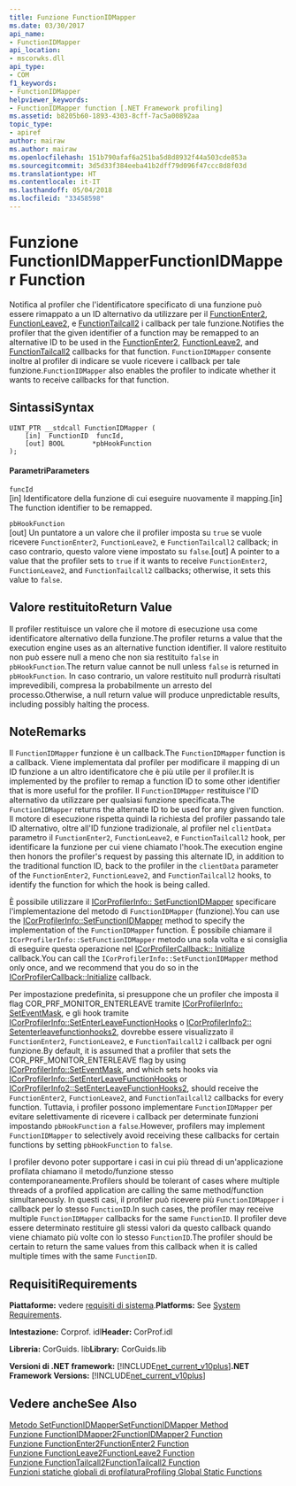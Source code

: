 ```yaml
---
title: Funzione FunctionIDMapper
ms.date: 03/30/2017
api_name:
- FunctionIDMapper
api_location:
- mscorwks.dll
api_type:
- COM
f1_keywords:
- FunctionIDMapper
helpviewer_keywords:
- FunctionIDMapper function [.NET Framework profiling]
ms.assetid: b8205b60-1893-4303-8cff-7ac5a00892aa
topic_type:
- apiref
author: mairaw
ms.author: mairaw
ms.openlocfilehash: 151b790afaf6a251ba5d8d8932f44a503cde853a
ms.sourcegitcommit: 3d5d33f384eeba41b2dff79d096f47ccc8d8f03d
ms.translationtype: HT
ms.contentlocale: it-IT
ms.lasthandoff: 05/04/2018
ms.locfileid: "33458598"
---
```

# <a name="functionidmapper-function"></a><span data-ttu-id="5d3b5-102">Funzione FunctionIDMapper</span><span class="sxs-lookup"><span data-stu-id="5d3b5-102">FunctionIDMapper Function</span></span>
<span data-ttu-id="5d3b5-103">Notifica al profiler che l'identificatore specificato di una funzione può essere rimappato a un ID alternativo da utilizzare per il [FunctionEnter2](../../../../docs/framework/unmanaged-api/profiling/functionenter2-function.md), [FunctionLeave2](../../../../docs/framework/unmanaged-api/profiling/functionleave2-function.md), e [FunctionTailcall2](../../../../docs/framework/unmanaged-api/profiling/functiontailcall2-function.md) i callback per tale funzione.</span><span class="sxs-lookup"><span data-stu-id="5d3b5-103">Notifies the profiler that the given identifier of a function may be remapped to an alternative ID to be used in the [FunctionEnter2](../../../../docs/framework/unmanaged-api/profiling/functionenter2-function.md), [FunctionLeave2](../../../../docs/framework/unmanaged-api/profiling/functionleave2-function.md), and [FunctionTailcall2](../../../../docs/framework/unmanaged-api/profiling/functiontailcall2-function.md) callbacks for that function.</span></span> <span data-ttu-id="5d3b5-104">`FunctionIDMapper` consente inoltre al profiler di indicare se vuole ricevere i callback per tale funzione.</span><span class="sxs-lookup"><span data-stu-id="5d3b5-104">`FunctionIDMapper` also enables the profiler to indicate whether it wants to receive callbacks for that function.</span></span>  
  
## <a name="syntax"></a><span data-ttu-id="5d3b5-105">Sintassi</span><span class="sxs-lookup"><span data-stu-id="5d3b5-105">Syntax</span></span>  
  
```  
UINT_PTR __stdcall FunctionIDMapper (  
    [in]  FunctionID  funcId,   
    [out] BOOL       *pbHookFunction  
);  
```  
  
#### <a name="parameters"></a><span data-ttu-id="5d3b5-106">Parametri</span><span class="sxs-lookup"><span data-stu-id="5d3b5-106">Parameters</span></span>  
 `funcId`  
 <span data-ttu-id="5d3b5-107">[in] Identificatore della funzione di cui eseguire nuovamente il mapping.</span><span class="sxs-lookup"><span data-stu-id="5d3b5-107">[in] The function identifier to be remapped.</span></span>  
  
 `pbHookFunction`  
 <span data-ttu-id="5d3b5-108">[out] Un puntatore a un valore che il profiler imposta su `true` se vuole ricevere `FunctionEnter2`, `FunctionLeave2`, e `FunctionTailcall2` callback; in caso contrario, questo valore viene impostato su `false`.</span><span class="sxs-lookup"><span data-stu-id="5d3b5-108">[out] A pointer to a value that the profiler sets to `true` if it wants to receive `FunctionEnter2`, `FunctionLeave2`, and `FunctionTailcall2` callbacks; otherwise, it sets this value to `false`.</span></span>  
  
## <a name="return-value"></a><span data-ttu-id="5d3b5-109">Valore restituito</span><span class="sxs-lookup"><span data-stu-id="5d3b5-109">Return Value</span></span>  
 <span data-ttu-id="5d3b5-110">Il profiler restituisce un valore che il motore di esecuzione usa come identificatore alternativo della funzione.</span><span class="sxs-lookup"><span data-stu-id="5d3b5-110">The profiler returns a value that the execution engine uses as an alternative function identifier.</span></span> <span data-ttu-id="5d3b5-111">Il valore restituito non può essere null a meno che non sia restituito `false` in `pbHookFunction`.</span><span class="sxs-lookup"><span data-stu-id="5d3b5-111">The return value cannot be null unless `false` is returned in `pbHookFunction`.</span></span> <span data-ttu-id="5d3b5-112">In caso contrario, un valore restituito null produrrà risultati imprevedibili, compresa la probabilmente un arresto del processo.</span><span class="sxs-lookup"><span data-stu-id="5d3b5-112">Otherwise, a null return value will produce unpredictable results, including possibly halting the process.</span></span>  
  
## <a name="remarks"></a><span data-ttu-id="5d3b5-113">Note</span><span class="sxs-lookup"><span data-stu-id="5d3b5-113">Remarks</span></span>  
 <span data-ttu-id="5d3b5-114">Il `FunctionIDMapper` funzione è un callback.</span><span class="sxs-lookup"><span data-stu-id="5d3b5-114">The `FunctionIDMapper` function is a callback.</span></span> <span data-ttu-id="5d3b5-115">Viene implementata dal profiler per modificare il mapping di un ID funzione a un altro identificatore che è più utile per il profiler.</span><span class="sxs-lookup"><span data-stu-id="5d3b5-115">It is implemented by the profiler to remap a function ID to some other identifier that is more useful for the profiler.</span></span> <span data-ttu-id="5d3b5-116">Il `FunctionIDMapper` restituisce l'ID alternativo da utilizzare per qualsiasi funzione specificata.</span><span class="sxs-lookup"><span data-stu-id="5d3b5-116">The `FunctionIDMapper` returns the alternate ID to be used for any given function.</span></span> <span data-ttu-id="5d3b5-117">Il motore di esecuzione rispetta quindi la richiesta del profiler passando tale ID alternativo, oltre all'ID funzione tradizionale, al profiler nel `clientData` parametro il `FunctionEnter2`, `FunctionLeave2`, e `FunctionTailcall2` hook, per identificare la funzione per cui viene chiamato l'hook.</span><span class="sxs-lookup"><span data-stu-id="5d3b5-117">The execution engine then honors the profiler's request by passing this alternate ID, in addition to the traditional function ID, back to the profiler in the `clientData` parameter of the `FunctionEnter2`, `FunctionLeave2`, and `FunctionTailcall2` hooks, to identify the function for which the hook is being called.</span></span>  
  
 <span data-ttu-id="5d3b5-118">È possibile utilizzare il [ICorProfilerInfo:: SetFunctionIDMapper](../../../../docs/framework/unmanaged-api/profiling/icorprofilerinfo-setfunctionidmapper-method.md) specificare l'implementazione del metodo di `FunctionIDMapper` (funzione).</span><span class="sxs-lookup"><span data-stu-id="5d3b5-118">You can use the [ICorProfilerInfo::SetFunctionIDMapper](../../../../docs/framework/unmanaged-api/profiling/icorprofilerinfo-setfunctionidmapper-method.md) method to specify the implementation of the `FunctionIDMapper` function.</span></span> <span data-ttu-id="5d3b5-119">È possibile chiamare il `ICorProfilerInfo::SetFunctionIDMapper` metodo una sola volta e si consiglia di eseguire questa operazione nel [ICorProfilerCallback:: Initialize](../../../../docs/framework/unmanaged-api/profiling/icorprofilercallback-initialize-method.md) callback.</span><span class="sxs-lookup"><span data-stu-id="5d3b5-119">You can call the `ICorProfilerInfo::SetFunctionIDMapper` method only once, and we recommend that you do so in the [ICorProfilerCallback::Initialize](../../../../docs/framework/unmanaged-api/profiling/icorprofilercallback-initialize-method.md) callback.</span></span>  
  
 <span data-ttu-id="5d3b5-120">Per impostazione predefinita, si presuppone che un profiler che imposta il flag COR_PRF_MONITOR_ENTERLEAVE tramite [ICorProfilerInfo:: SetEventMask](../../../../docs/framework/unmanaged-api/profiling/icorprofilerinfo-seteventmask-method.md), e gli hook tramite [ICorProfilerInfo::SetEnterLeaveFunctionHooks](../../../../docs/framework/unmanaged-api/profiling/icorprofilerinfo-setenterleavefunctionhooks-method.md) o [ICorProfilerInfo2:: Setenterleavefunctionhooks2](../../../../docs/framework/unmanaged-api/profiling/icorprofilerinfo2-setenterleavefunctionhooks2-method.md), dovrebbe essere visualizzato il `FunctionEnter2`, `FunctionLeave2`, e `FunctionTailcall2` i callback per ogni funzione.</span><span class="sxs-lookup"><span data-stu-id="5d3b5-120">By default, it is assumed that a profiler that sets the COR_PRF_MONITOR_ENTERLEAVE flag by using [ICorProfilerInfo::SetEventMask](../../../../docs/framework/unmanaged-api/profiling/icorprofilerinfo-seteventmask-method.md), and which sets hooks via [ICorProfilerInfo::SetEnterLeaveFunctionHooks](../../../../docs/framework/unmanaged-api/profiling/icorprofilerinfo-setenterleavefunctionhooks-method.md) or [ICorProfilerInfo2::SetEnterLeaveFunctionHooks2](../../../../docs/framework/unmanaged-api/profiling/icorprofilerinfo2-setenterleavefunctionhooks2-method.md), should receive the `FunctionEnter2`, `FunctionLeave2`, and `FunctionTailcall2` callbacks for every function.</span></span> <span data-ttu-id="5d3b5-121">Tuttavia, i profiler possono implementare `FunctionIDMapper` per evitare selettivamente di ricevere i callback per determinate funzioni impostando `pbHookFunction` a `false`.</span><span class="sxs-lookup"><span data-stu-id="5d3b5-121">However, profilers may implement `FunctionIDMapper` to selectively avoid receiving these callbacks for certain functions by setting `pbHookFunction` to `false`.</span></span>  
  
 <span data-ttu-id="5d3b5-122">I profiler devono poter supportare i casi in cui più thread di un'applicazione profilata chiamano il metodo/funzione stesso contemporaneamente.</span><span class="sxs-lookup"><span data-stu-id="5d3b5-122">Profilers should be tolerant of cases where multiple threads of a profiled application are calling the same method/function simultaneously.</span></span> <span data-ttu-id="5d3b5-123">In questi casi, il profiler può ricevere più `FunctionIDMapper` i callback per lo stesso `FunctionID`.</span><span class="sxs-lookup"><span data-stu-id="5d3b5-123">In such cases, the profiler may receive multiple `FunctionIDMapper` callbacks for the same `FunctionID`.</span></span> <span data-ttu-id="5d3b5-124">Il profiler deve essere determinato restituire gli stessi valori da questo callback quando viene chiamato più volte con lo stesso `FunctionID`.</span><span class="sxs-lookup"><span data-stu-id="5d3b5-124">The profiler should be certain to return the same values from this callback when it is called multiple times with the same `FunctionID`.</span></span>  
  
## <a name="requirements"></a><span data-ttu-id="5d3b5-125">Requisiti</span><span class="sxs-lookup"><span data-stu-id="5d3b5-125">Requirements</span></span>  
 <span data-ttu-id="5d3b5-126">**Piattaforme:** vedere [requisiti di sistema](../../../../docs/framework/get-started/system-requirements.md).</span><span class="sxs-lookup"><span data-stu-id="5d3b5-126">**Platforms:** See [System Requirements](../../../../docs/framework/get-started/system-requirements.md).</span></span>  
  
 <span data-ttu-id="5d3b5-127">**Intestazione:** Corprof. idl</span><span class="sxs-lookup"><span data-stu-id="5d3b5-127">**Header:** CorProf.idl</span></span>  
  
 <span data-ttu-id="5d3b5-128">**Libreria:** CorGuids. lib</span><span class="sxs-lookup"><span data-stu-id="5d3b5-128">**Library:** CorGuids.lib</span></span>  
  
 <span data-ttu-id="5d3b5-129">**Versioni di .NET framework:** [!INCLUDE[net_current_v10plus](../../../../includes/net-current-v10plus-md.md)]</span><span class="sxs-lookup"><span data-stu-id="5d3b5-129">**.NET Framework Versions:** [!INCLUDE[net_current_v10plus](../../../../includes/net-current-v10plus-md.md)]</span></span>  
  
## <a name="see-also"></a><span data-ttu-id="5d3b5-130">Vedere anche</span><span class="sxs-lookup"><span data-stu-id="5d3b5-130">See Also</span></span>  
 [<span data-ttu-id="5d3b5-131">Metodo SetFunctionIDMapper</span><span class="sxs-lookup"><span data-stu-id="5d3b5-131">SetFunctionIDMapper Method</span></span>](../../../../docs/framework/unmanaged-api/profiling/icorprofilerinfo-setfunctionidmapper-method.md)  
 [<span data-ttu-id="5d3b5-132">Funzione FunctionIDMapper2</span><span class="sxs-lookup"><span data-stu-id="5d3b5-132">FunctionIDMapper2 Function</span></span>](../../../../docs/framework/unmanaged-api/profiling/functionidmapper2-function.md)  
 [<span data-ttu-id="5d3b5-133">Funzione FunctionEnter2</span><span class="sxs-lookup"><span data-stu-id="5d3b5-133">FunctionEnter2 Function</span></span>](../../../../docs/framework/unmanaged-api/profiling/functionenter2-function.md)  
 [<span data-ttu-id="5d3b5-134">Funzione FunctionLeave2</span><span class="sxs-lookup"><span data-stu-id="5d3b5-134">FunctionLeave2 Function</span></span>](../../../../docs/framework/unmanaged-api/profiling/functionleave2-function.md)  
 [<span data-ttu-id="5d3b5-135">Funzione FunctionTailcall2</span><span class="sxs-lookup"><span data-stu-id="5d3b5-135">FunctionTailcall2 Function</span></span>](../../../../docs/framework/unmanaged-api/profiling/functiontailcall2-function.md)  
 [<span data-ttu-id="5d3b5-136">Funzioni statiche globali di profilatura</span><span class="sxs-lookup"><span data-stu-id="5d3b5-136">Profiling Global Static Functions</span></span>](../../../../docs/framework/unmanaged-api/profiling/profiling-global-static-functions.md)
